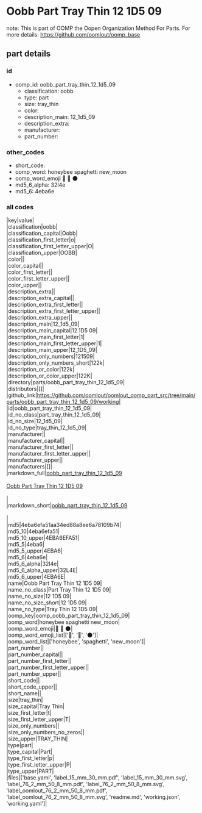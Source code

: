 # Oobb Part Tray Thin 12 1D5 09  

note: This is part of OOMP the Oopen Organization Method For Parts. For more details: https://github.com/oomlout/oomp_base

##  part details





### id
* oomp_id: oobb_part_tray_thin_12_1d5_09
  * classification: oobb
  * type: part
  * size: tray_thin
  * color: 
  * description_main: 12_1d5_09
  * description_extra: 
  * manufacturer: 
  * part_number: 

### other_codes
* short_code: 
* oomp_word: honeybee spaghetti new_moon
* oomp_word_emoji :honeybee: :spaghetti: :new_moon:
* md5_6_alpha: 32l4e
* md5_6: 4eba6e

### all codes 
|key|value|  
|classification|oobb|  
|classification_capital|Oobb|  
|classification_first_letter|o|  
|classification_first_letter_upper|O|  
|classification_upper|OOBB|  
|color||  
|color_capital||  
|color_first_letter||  
|color_first_letter_upper||  
|color_upper||  
|description_extra||  
|description_extra_capital||  
|description_extra_first_letter||  
|description_extra_first_letter_upper||  
|description_extra_upper||  
|description_main|12_1d5_09|  
|description_main_capital|12.1D5 09|  
|description_main_first_letter|1|  
|description_main_first_letter_upper|1|  
|description_main_upper|12_1D5_09|  
|description_only_numbers|121509|  
|description_only_numbers_short|122k|  
|description_or_color|122k|  
|description_or_color_upper|122K|  
|directory|parts/oobb_part_tray_thin_12_1d5_09|  
|distributors|[]|  
|github_link|https://github.com/oomlout/oomlout_oomp_part_src/tree/main/parts/oobb_part_tray_thin_12_1d5_09/working|  
|id|oobb_part_tray_thin_12_1d5_09|  
|id_no_class|part_tray_thin_12_1d5_09|  
|id_no_size|12_1d5_09|  
|id_no_type|tray_thin_12_1d5_09|  
|manufacturer||  
|manufacturer_capital||  
|manufacturer_first_letter||  
|manufacturer_first_letter_upper||  
|manufacturer_upper||  
|manufacturers|[]|  
|markdown_full|[oobb_part_tray_thin_12_1d5_09](https://github.com/oomlout/oomlout_oomp_part_src/tree/main/parts/oobb_part_tray_thin_12_1d5_09/working)<br>[](https://github.com/oomlout/oomlout_oomp_part_src/tree/main/parts/oobb_part_tray_thin_12_1d5_09/working)<br>[Oobb Part Tray Thin 12 1D5 09](https://github.com/oomlout/oomlout_oomp_part_src/tree/main/parts/oobb_part_tray_thin_12_1d5_09/working)<br><br>|  
|markdown_short|[oobb_part_tray_thin_12_1d5_09](https://github.com/oomlout/oomlout_oomp_part_src/tree/main/parts/oobb_part_tray_thin_12_1d5_09/working)<br><br>|  
|md5|4eba6efa51aa34ed88a8ee6a78109b74|  
|md5_10|4eba6efa51|  
|md5_10_upper|4EBA6EFA51|  
|md5_5|4eba6|  
|md5_5_upper|4EBA6|  
|md5_6|4eba6e|  
|md5_6_alpha|32l4e|  
|md5_6_alpha_upper|32L4E|  
|md5_6_upper|4EBA6E|  
|name|Oobb Part Tray Thin 12 1D5 09|  
|name_no_class|Part Tray Thin 12 1D5 09|  
|name_no_size|12 1D5 09|  
|name_no_size_short|12 1D5 09|  
|name_no_type|Tray Thin 12 1D5 09|  
|oomp_key|oomp_oobb_part_tray_thin_12_1d5_09|  
|oomp_word|honeybee spaghetti new_moon|  
|oomp_word_emoji|:honeybee: :spaghetti: :new_moon:|  
|oomp_word_emoji_list|[':honeybee:', ':spaghetti:', ':new_moon:']|  
|oomp_word_list|['honeybee', 'spaghetti', 'new_moon']|  
|part_number||  
|part_number_capital||  
|part_number_first_letter||  
|part_number_first_letter_upper||  
|part_number_upper||  
|short_code||  
|short_code_upper||  
|short_name||  
|size|tray_thin|  
|size_capital|Tray Thin|  
|size_first_letter|t|  
|size_first_letter_upper|T|  
|size_only_numbers||  
|size_only_numbers_no_zeros||  
|size_upper|TRAY_THIN|  
|type|part|  
|type_capital|Part|  
|type_first_letter|p|  
|type_first_letter_upper|P|  
|type_upper|PART|  
|files|['base.yaml', 'label_15_mm_30_mm.pdf', 'label_15_mm_30_mm.svg', 'label_76_2_mm_50_8_mm.pdf', 'label_76_2_mm_50_8_mm.svg', 'label_oomlout_76_2_mm_50_8_mm.pdf', 'label_oomlout_76_2_mm_50_8_mm.svg', 'readme.md', 'working.json', 'working.yaml']|  
